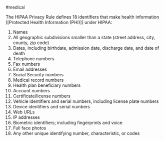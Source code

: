 #medical 

The HIPAA Privacy Rule defines 18 identifiers that make health information [[Protected Health Information (PHI)]] under HIPAA:

1. Names
2. All geographic subdivisions smaller than a state (street address, city, county, zip code)
3. Dates, including birthdate, admission date, discharge date, and date of death
4. Telephone numbers
5. Fax numbers
6. Email addresses
7. Social Security numbers
8. Medical record numbers
9. Health plan beneficiary numbers
10. Account numbers
11. Certificate/license numbers
12. Vehicle identifiers and serial numbers, including license plate numbers
13. Device identifiers and serial numbers
14. Web URLs
15. IP addresses
16. Biometric identifiers; including fingerprints and voice
17. Full face photos
18. Any other unique identifying number, characteristic, or codes
